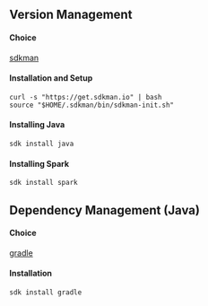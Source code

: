 ## Version Management
#### Choice
[sdkman](https://github.com/jenv/jenv)

#### Installation and Setup
```
curl -s "https://get.sdkman.io" | bash
source "$HOME/.sdkman/bin/sdkman-init.sh"
```


#### Installing Java
`sdk install java`

#### Installing Spark
`sdk install spark`

## Dependency Management (Java)
#### Choice
[gradle](https://github.com/gradle/gradle)

#### Installation
`sdk install gradle`

